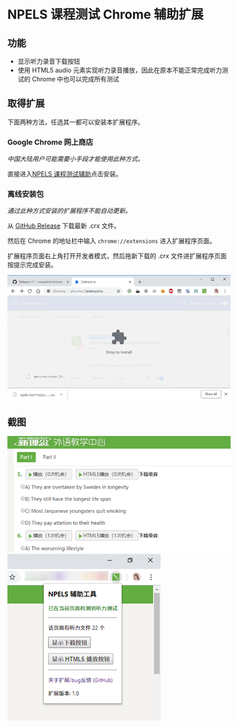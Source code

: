 # NPELS 课程测试 Chrome 辅助扩展

## 功能

  - 显示听力录音下载按钮
  - 使用 HTML5 audio 元素实现听力录音播放，因此在原本不能正常完成听力测试的 Chrome 中也可以完成所有测试

## 取得扩展

下面两种方法，任选其一都可以安装本扩展程序。

### Google Chrome 网上商店

*中国大陆用户可能需要小手段才能使用此种方式。*

直接进入[NPELS 课程测试辅助](https://chrome.google.com/webstore/detail/kfcaaiahbmenlegdenhaogcmmmglcjoe)点击安装。

### 离线安装包

*通过此种方式安装的扩展程序不能自动更新。*

从 [GitHub Release](https://github.com/moesoha/chrome-npels-test-helper/releases) 下载最新 .crx 文件。

然后在 Chrome 的地址栏中输入 `chrome://extensions` 进入扩展程序页面。

扩展程序页面右上角打开开发者模式，然后拖新下载的 .crx 文件进扩展程序页面按提示完成安装。

![](img/drop-install.png)

## 截图

![](img/feature.png)
![](img/extension.png)
